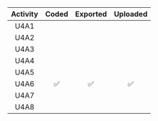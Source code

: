 | Activity | Coded | Exported | Uploaded |
|:--------:|:-----:|:--------:|:--------:|
|   U4A1   |       |          |          |
|   U4A2   |       |          |          |
|   U4A3   |       |          |          |
|   U4A4   |       |          |          |
|   U4A5   |       |          |          |
|   U4A6   |  ✅   |    ✅    |    ✅    | 
|   U4A7   |       |          |          |
|   U4A8   |       |          |          |